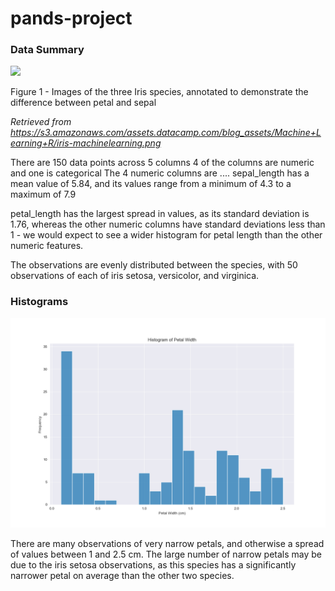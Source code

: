 # pands-project

### Data Summary

![](https://s3.amazonaws.com/assets.datacamp.com/blog_assets/Machine+Learning+R/iris-machinelearning.png)

Figure 1 - Images of the three Iris species, annotated to demonstrate the difference between petal and sepal

_Retrieved from https://s3.amazonaws.com/assets.datacamp.com/blog_assets/Machine+Learning+R/iris-machinelearning.png_


There are 150 data points across 5 columns
4 of the columns are numeric and one is categorical
The 4 numeric columns are ....
sepal_length has a mean value of 5.84, and its values range from a minimum of 4.3 to a maximum of 7.9

petal_length has the largest spread in values, as its standard deviation is 1.76, whereas the other numeric columns have standard deviations less than 1 - we would expect to see a wider histogram for petal length than the other numeric features.

The observations are evenly distributed between the species, with 50 observations of each of iris setosa, versicolor, and virginica.

### Histograms

![](charts/petal_width_histogram.png)

There are many observations of very narrow petals, and otherwise a spread of values between 1 and 2.5 cm. The large number of narrow petals may be due to the iris setosa observations, as this species has a significantly narrower petal on average than the other two species.